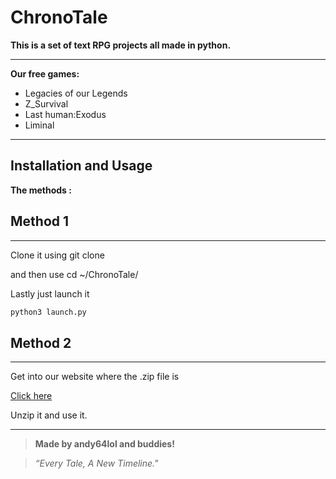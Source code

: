 # **ChronoTale**

**This is a set of text RPG projects all made in python.**

---

**Our free games:**

* Legacies of our Legends
* Z_Survival
* Last human:Exodus
* Liminal

---

## Installation and Usage

**The methods :**


## Method 1
---

Clone it using git clone

and then use cd ~/ChronoTale/

Lastly just launch it

```bash
python3 launch.py
```


## Method 2
---

Get into our website where the .zip file is

[Click here](https://andy64lol.github.io/ChronoTale/)

Unzip it and use it.

---

> **Made by andy64lol and buddies!**

> *“Every Tale, A New Timeline."*
